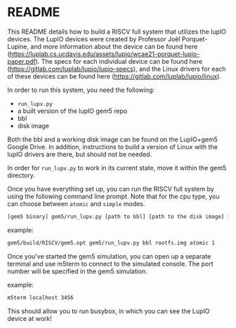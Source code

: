 # README

This README details how to build a RISCV full system that utilizes the
lupIO devices. The LupIO devices were created by Professor Joël Porquet-Lupine,
and more information about the device can be found here (https://luplab.cs.ucdavis.edu/assets/lupio/wcae21-porquet-lupio-paper.pdf).  The specs for each individual device can
be found here (https://gitlab.com/luplab/lupio/lupio-specs), and the Linux drivers
for each of these devices can be found here (https://gitlab.com/luplab/lupio/linux).

In order to run this system, you need the following:

* `run_lupv.py`
* a built version of the lupIO gem5 repo
* bbl  
* disk image  

Both the bbl and a working disk image can be found on the LupIO+gem5 Google
Drive. In addition, instructions to build a version of Linux with the lupIO
drivers are there, but should not be needed.

In order for `run_lupv.py` to work in its current state, move it within the
gem5 directory.

Once you have everything set up, you can run the RISCV full system by using
the following command line prompt. Note that for the cpu type, you can choose
between `atomic` and `simple` modes.

``` bash
[gem5 binary] gem5/run_lupv.py [path to bbl] [path to the disk image] [cpu type] [num cpus]
```

example:

```bash
gem5/build/RISCV/gem5.opt gem5/run_lupv.py bbl rootfs.img atomic 1
```

Once you've started the gem5 simulation, you can open up a separate terminal
and use m5term to connect to the simulated console. The port number will be
specified in the gem5 simulation.

example:

```bash
m5term localhost 3456
```

This should allow you to run busybox, in which you can see the LupIO device at
work!
